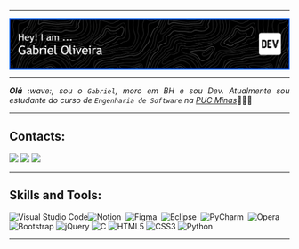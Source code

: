 -----

<div>
<img align="center" alt="Header" src="https://github.com/gabrieloamr/gabrieloamr/blob/master/img/github-header-image.png"/>
</div>

-----

<div align="justify">
<i><b>Olá</b> :wave:, sou o <code>Gabriel</code>, moro em BH e sou Dev. Atualmente sou estudante do curso de <code>Engenharia de Software</code> na <a href="https://pucminas.br/" target="_blank">PUC Minas</a></i>👨🏻‍💻<br />
</div>

-----

## Contacts:

<div> 
<a href="https://www.instagram.com/gabrieloamr/" target="_blank"><img src="https://img.shields.io/badge/-Instagram-%23E4405F?style=for-the-badge&logo=instagram&logoColor=white"></a>
<a href="mailto:gabrieloliveiraban@gmail.com" target="_blank"> <img src="https://img.shields.io/badge/-Gmail-%23333?style=for-the-badge&logo=gmail&logoColor=white" target="_blank"></a>
<a href="https://www.linkedin.com/in/#/" target="_blank"><img src="https://img.shields.io/badge/-LinkedIn-%230077B5?style=for-the-badge&logo=linkedin&logoColor=white"  target="_blank"></a>
</div> 

-----

## Skills and Tools:

![Visual Studio Code](https://img.shields.io/badge/Visual%20Studio%20Code-0078d7.svg?style=for-the-badge&logo=visual-studio-code&logoColor=white)![Notion](https://img.shields.io/badge/Notion-000000?style=for-the-badge&logo=notion&logoColor=white)&nbsp;
![Figma](https://img.shields.io/badge/Figma-F24E1E?style=for-the-badge&logo=figma&logoColor=white)&nbsp;
![Eclipse](https://img.shields.io/badge/Eclipse-2C2255?style=for-the-badge&logo=eclipse&logoColor=white)&nbsp;
![PyCharm](https://img.shields.io/badge/PyCharm-000000.svg?&style=for-the-badge&logo=PyCharm&logoColor=white)&nbsp;
![Opera](https://img.shields.io/badge/Opera-FF1B2D?style=for-the-badge&logo=Opera&logoColor=white)
![Bootstrap](https://img.shields.io/badge/bootstrap-%238511FA.svg?style=for-the-badge&logo=bootstrap&logoColor=white)
![jQuery](https://img.shields.io/badge/jquery-%230769AD.svg?style=for-the-badge&logo=jquery&logoColor=white)
![C](https://img.shields.io/badge/c-%2300599C.svg?style=for-the-badge&logo=c&logoColor=white)
![HTML5](https://img.shields.io/badge/html5-%23E34F26.svg?style=for-the-badge&logo=html5&logoColor=white)
![CSS3](https://img.shields.io/badge/css3-%231572B6.svg?style=for-the-badge&logo=css3&logoColor=white)
![Python](https://img.shields.io/badge/python-3670A0?style=for-the-badge&logo=python&logoColor=ffdd54)

-----



